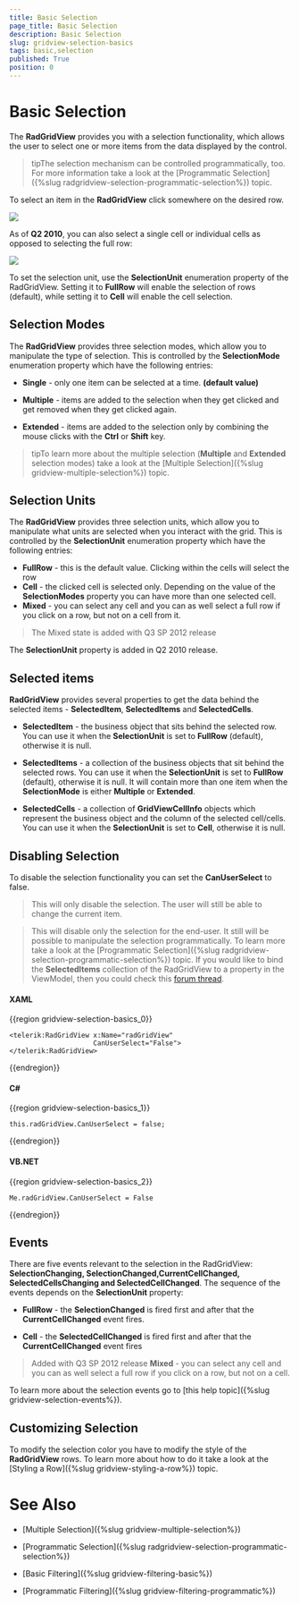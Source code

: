 ```yaml
---
title: Basic Selection
page_title: Basic Selection
description: Basic Selection
slug: gridview-selection-basics
tags: basic,selection
published: True
position: 0
---
```


# Basic Selection


The __RadGridView__ provides you with a selection functionality, which allows the user to select one or more items from the data displayed by the control.

>tipThe selection mechanism can be controlled programmatically, too. For more information take a look at the [Programmatic Selection]({%slug radgridview-selection-programmatic-selection%}) topic.

To select an item in the __RadGridView__ click somewhere on the desired row.

![](images/RadGridView_BasicSelection_1.png)

As of __Q2 2010__, you can also select a single cell or individual cells as opposed to selecting the full row:

![](images/RadGridView_BasicSelection_2.png)

To set the selection unit, use the __SelectionUnit__ enumeration property of the RadGridView. Setting it to __FullRow__ will enable the selection of rows (default), while setting it to __Cell__ will enable the cell selection.

## Selection Modes

The __RadGridView__ provides three selection modes, which allow you to manipulate the type of selection. This is controlled by the __SelectionMode__ enumeration property which have the following entries:

* __Single__ - only one item can be selected at a time. __(default value)__

* __Multiple__ - items are added to the selection when they get clicked and get removed when they get clicked again. 

* __Extended__ - items are added to the selection only by combining the mouse clicks with the __Ctrl__ or __Shift__ key. 

>tipTo learn more about the multiple selection (__Multiple__ and __Extended__ selection modes) take a look at the [Multiple Selection]({%slug gridview-multiple-selection%}) topic.

## Selection Units

The __RadGridView__ provides three selection units, which allow you to manipulate what units are selected when you interact with the grid. This is controlled by the __SelectionUnit__ enumeration property which have the following entries:

* __FullRow__ - this is the default value. Clicking within the cells will select the row    
* __Cell__ - the clicked cell is selected only. Depending on the value of the __SelectionModes__ property you can have more than one selected cell. 
* __Mixed__ - you can select any cell and you can as well select a full row if you click on a row, but not on a cell from it.
            
>The Mixed state is added with Q3 SP 2012 release

The __SelectionUnit__ property is added in Q2 2010 release.

## Selected items

__RadGridView__ provides several properties to get the data behind the selected items - __SelectedItem__, __SelectedItems__ and __SelectedCells__. 

* __SelectedItem__ - the business object that sits behind the selected row. You can use it when the __SelectionUnit__ is set to __FullRow__ (default), otherwise it is null.

* __SelectedItems__ - a collection of the business objects that sit behind the selected rows. You can use it when the __SelectionUnit__ is set to __FullRow__ (default), otherwise it is null. It will contain more than one item when the __SelectionMode__ is either __Multiple__ or __Extended__.

* __SelectedCells__ - a collection of __GridViewCellInfo__ objects which represent the business object and the column of the selected cell/cells. You can use it when the __SelectionUnit__ is set to __Cell__, otherwise it is null.

## Disabling Selection

To disable the selection functionality you can set the __CanUserSelect__ to false.

>This will only disable the selection. The user will still be able to change the current item.

>This will disable only the selection for the end-user. It still will be possible to manipulate the selection programmatically. To learn more take a look at the [Programmatic Selection]({%slug radgridview-selection-programmatic-selection%}) topic. If you would like to bind the __SelectedItems__ collection of the RadGridView to a property in the ViewModel, then you could check this [forum thread](http://www.telerik.com/community/forums/wpf/gridview/multiple-selection-with-data-binding-in-radgridview.aspx).
          
#### __XAML__

{{region gridview-selection-basics_0}}

	<telerik:RadGridView x:Name="radGridView"
	                     CanUserSelect="False">
	</telerik:RadGridView>
{{endregion}}

#### __C#__

{{region gridview-selection-basics_1}}

	this.radGridView.CanUserSelect = false;
{{endregion}}

#### __VB.NET__

{{region gridview-selection-basics_2}}

	Me.radGridView.CanUserSelect = False
{{endregion}}

## Events

There are five events relevant to the selection in the RadGridView: __SelectionChanging, SelectionChanged,CurrentCellChanged, SelectedCellsChanging and SelectedCellChanged__. The sequence of the events depends on the __SelectionUnit__ property:

* __FullRow__ - the __SelectionChanged__ is fired first and after that the __CurrentCellChanged__ event fires. 

* __Cell__ - the __SelectedCellChanged__ is fired first and after that the __CurrentCellChanged__ event fires 

>Added with Q3 SP 2012 release __Mixed__ - you can select any cell and you can as well select a full row if you click on a row, but not on a cell.
          

To learn more about the selection events go to [this help topic]({%slug gridview-selection-events%}).

## Customizing Selection

To modify the selection color you have to modify the style of the __RadGridView__ rows. To learn more about how to do it take a look at the [Styling a Row]({%slug gridview-styling-a-row%}) topic.

# See Also

 * [Multiple Selection]({%slug gridview-multiple-selection%})

 * [Programmatic Selection]({%slug radgridview-selection-programmatic-selection%})

 * [Basic Filtering]({%slug gridview-filtering-basic%})

 * [Programmatic Filtering]({%slug gridview-filtering-programmatic%})
